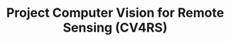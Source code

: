 ---
layout: teaching_course
#
update_date: 2021-09-04
title: Project Computer Vision for Remote Sensing (CV4RS)
banner_image: CV4RS-2.jpg
semester: Winter semester 2021/22
credit_point: 6 SWS/9 ECTS
participants: 15
date_time: Friday 14:00-20:00
location: H 0106
isis_link: https://isis.tu-berlin.de/course/view.php?id=26214
#
description: |
  Participants of this project course gain practical experience in applying computer vision
  techniques to address Earth observation questions in a collaborative team and acquire knowledge
  on state-of-the-art topics in the field of computer vision for remote sensing.
  For the details about the course content, please visit the <a href="https://moseskonto.tu-berlin.de/moses/modultransfersystem/bolognamodule/beschreibung/anzeigen.html?nummer=41012&version=1&sprache=2" target="_blank">Moses</a> page. <br />
  <br />
  If you have any questions regarding the organization of the course, do not hesitate to contact us at: <a href="mailto:sekr@rsim.tu-berlin.de">sekr@rsim.tu-berlin.de</a>.

announcements:
  - |
    Although CV4RS Project course will be a course in-person, the first introduction lecture will be given online through Zoom due to a very high number of registered students at ISIS. Please note that the maximum capacity of students is 15 for this course. Thus, in the first lecture we will give a small coding task.<br />
    Here is the Zoom link:<br />
      <a href="https://tu-berlin.zoom.us/j/61836808996?pwd=bzVSenVOdUdwc3hKR0NHQTdwdUZxUT09" target="_blank">https://tu-berlin.zoom.us/j/61836808996?pwd=bzVSenVOdUdwc3hKR0NHQTdwdUZxUT09</a>
    <br />
    Meeting ID: 618 3680 8996<br />
    Passcode: 575122

lecturers:
    - name: Prof. Dr. Begüm Demir
      image: team_1.jpg
    - name: Dr. Nimisha Thekke Madam
      image: nimisha-thekke-madam.png
---